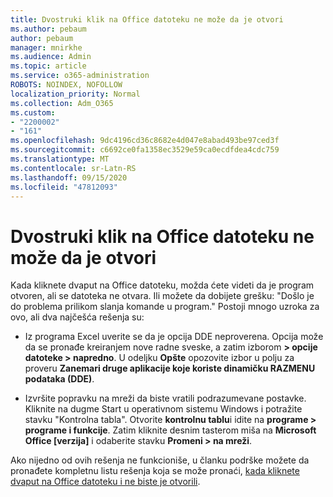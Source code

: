 ```yaml
---
title: Dvostruki klik na Office datoteku ne može da je otvori
ms.author: pebaum
author: pebaum
manager: mnirkhe
ms.audience: Admin
ms.topic: article
ms.service: o365-administration
ROBOTS: NOINDEX, NOFOLLOW
localization_priority: Normal
ms.collection: Adm_O365
ms.custom:
- "2200002"
- "161"
ms.openlocfilehash: 9dc4196cd36c8682e4d047e8abad493be97ced3f
ms.sourcegitcommit: c6692ce0fa1358ec3529e59ca0ecdfdea4cdc759
ms.translationtype: MT
ms.contentlocale: sr-Latn-RS
ms.lasthandoff: 09/15/2020
ms.locfileid: "47812093"
---
```

# <a name="double-clicking-an-office-file-fails-to-open-it"></a>Dvostruki klik na Office datoteku ne može da je otvori

Kada kliknete dvaput na Office datoteku, možda ćete videti da je program otvoren, ali se datoteka ne otvara. Ili možete da dobijete grešku: "Došlo je do problema prilikom slanja komande u program." Postoji mnogo uzroka za ovo, ali dva najčešća rešenja su:

- Iz programa Excel uverite se da je opcija DDE neproverena. Opcija može da se pronađe kreiranjem nove radne sveske, a zatim izborom **> opcije datoteke > napredno**. U odeljku **Opšte** opozovite izbor u polju za proveru **Zanemari druge aplikacije koje koriste dinamičku RAZMENU podataka (DDE)**.

- Izvršite popravku na mreži da biste vratili podrazumevane postavke. Kliknite na dugme Start u operativnom sistemu Windows i potražite stavku "Kontrolna tabla". Otvorite **kontrolnu tablu**i idite na **programe > programe i funkcije**. Zatim kliknite desnim tasterom miša na **Microsoft Office [verzija]** i odaberite stavku **Promeni > na mreži**.

Ako nijedno od ovih rešenja ne funkcioniše, u članku podrške možete da pronađete kompletnu listu rešenja koja se može pronaći, [kada kliknete dvaput na Office datoteku i ne biste je otvorili](https://support.office.com/article/Double-clicking-an-Office-file-fails-to-open-it-1e9c0ad9-34c8-4440-a42e-d30186b29ed6).
